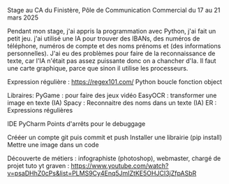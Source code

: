 Stage au CA du Finistère, Pôle de Communication Commercial
du 17 au 21 mars 2025

Pendant mon stage, j'ai appris la programmation avec Python, j'ai fait un petit jeu.
j'ai utilisé une IA pour trouver des IBANs, des numéros de téléphone, numéros de compte et des noms prénoms et (des informations personnelles).
J'ai eu des problèmes pour faire de la reconnaissance de texte, car l'IA n'était pas assez puissante donc on a chancher d'Ia.
Il faut une carte graphique, parce que sinon il utilise les processeurs.

Expression régulière : https://regex101.com/
Python
    boucle
    fonction
    object

Libraires:
    PyGame : pour faire des jeux vidéo
    EasyOCR : transformer une image en texte (IA)
    Spacy : Reconnaitre des noms dans un texte (IA)
    ER : Expressions régulières

IDE PyCharm
    Points d'arrêts pour le debuggage

Crééer un compte git puis commit et push
Installer une librairie (pip install)
Mettre une image dans un code

Découverte de métiers : infographiste (photoshop), webmaster, chargé de projet
tuto yt graven : https://www.youtube.com/watch?v=psaDHhZ0cPs&list=PLMS9Cy4Enq5JmIZtKE5OHJCI3jZfpASbR